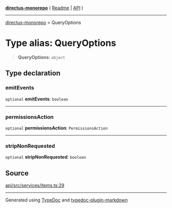 [**directus-monorepo**](../README.md) ( [Readme](../README.md) \| [API](../API.md) )

---

[directus-monorepo](../API.md) > QueryOptions

# Type alias: QueryOptions

> **QueryOptions**: `object`

## Type declaration

### emitEvents

`optional` **emitEvents**: `boolean`

---

### permissionsAction

`optional` **permissionsAction**: `PermissionsAction`

---

### stripNonRequested

`optional` **stripNonRequested**: `boolean`

## Source

[api/src/services/items.ts:29](https://github.com/directus/directus/blob/3a4abb10c/api/src/services/items.ts#L29)

---

Generated using [TypeDoc](https://typedoc.org/) and
[typedoc-plugin-markdown](https://www.npmjs.com/package/typedoc-plugin-markdown)
